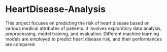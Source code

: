 # HeartDisease-Analysis

This project focuses on predicting the risk of heart disease based on various medical attributes of patients. It involves exploratory data analysis, preprocessing, model training, and evaluation. Different machine learning models are employed to predict heart disease risk, and their performances are compared.
